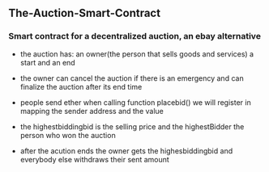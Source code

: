 ## The-Auction-Smart-Contract

### Smart contract for a decentralized auction, an ebay alternative

- the auction has: an owner(the person that sells goods and services) a start and an end

- the owner can cancel the auction if there is an emergency and can finalize the auction after its end time

- people send ether when calling function placebid() we will register in mapping the sender address and the value

- the highestbiddingbid is the selling price and the highestBidder the person who won the auction

- after the acution ends the owner gets the highesbiddingbid and everybody else withdraws their sent amount
